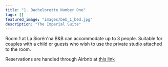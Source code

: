 ```yaml
---
title: "1. Bachelorette Number One"
tags: []
featured_image: "images/beb_1_bed.jpg"
description: "The Imperial Suite"
---
```


Room 1 at La Siorén'na B&B can accommodate up to 3 people. Suitable for couples
with a child or guests who wish to use the private studio attached to the room.

Reservations are handled through Airbnb at [this link](https://www.airbnb.it/rooms/794878407470916655)

